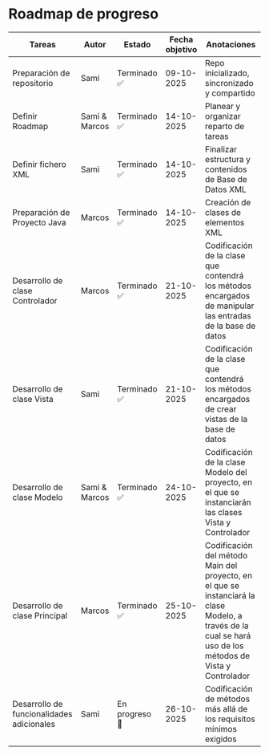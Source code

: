 <h1>Roadmap de progreso</h1>

<table>
  <thead>
    <tr>
      <th>Tareas</th>
      <th>Autor</th>
      <th>Estado</th>
      <th>Fecha objetivo</th>
      <th>Anotaciones</th>
    </tr>
  </thead>
  <tbody>
    <tr>
      <td>Preparación de repositorio</td>
      <td>Sami</td>
      <td>Terminado ✅</td>
      <td>09-10-2025</td>
      <td>Repo inicializado, sincronizado y compartido</td>
    </tr>
    <tr>
      <td>Definir Roadmap</td>
      <td>Sami & Marcos</td>
      <td>Terminado ✅</td>
      <td>14-10-2025</td>
      <td>Planear y organizar reparto de tareas</td>
    </tr>
    <tr>
      <td>Definir fichero XML</td>
      <td>Sami</td>
      <td>Terminado ✅</td>
      <td>14-10-2025</td>
      <td>Finalizar estructura y contenidos de Base de Datos XML</td>
    </tr>
    <tr>
      <td>Preparación de Proyecto Java</td>
      <td>Marcos</td>
      <td>Terminado ✅</td>
      <td>14-10-2025</td>
      <td>Creación de clases de elementos XML</td>
    </tr>
    <tr>
      <td>Desarrollo de clase Controlador</td>
      <td>Marcos</td>
      <td>Terminado ✅</td>
      <td>21-10-2025</td>
      <td>Codificación de la clase que contendrá los métodos encargados de manipular las entradas de la base de datos</td>
    </tr>
     <tr>
      <td>Desarrollo de clase Vista</td>
      <td>Sami</td>
      <td>Terminado ✅</td>
      <td>21-10-2025</td>
      <td>Codificación de la clase que contendrá los métodos encargados de crear vistas de la base de datos</td>
    </tr>
    <tr>
      <td>Desarrollo de clase Modelo</td>
      <td>Sami & Marcos</td>
      <td>Terminado ✅</td>
      <td>24-10-2025</td>
      <td>Codificación de la clase Modelo del proyecto, en el que se instanciarán las clases Vista y Controlador</td>
    </tr>
    <tr>
      <td>Desarrollo de clase Principal</td>
      <td>Marcos</td>
      <td>Terminado ✅</td>
      <td>25-10-2025</td>
      <td>Codificación del método Main del proyecto, en el que se instanciará la clase Modelo, a través de la cual se hará uso de los métodos de Vista y Controlador</td>
    </tr>
    <tr>
      <td>Desarrollo de funcionalidades adicionales</td>
      <td>Sami</td>
      <td>En progreso 🔄</td>
      <td>26-10-2025</td>
      <td>Codificación de métodos más allá de los requisitos mínimos exigidos</td>
    </tr>
  </tbody>
</table>
